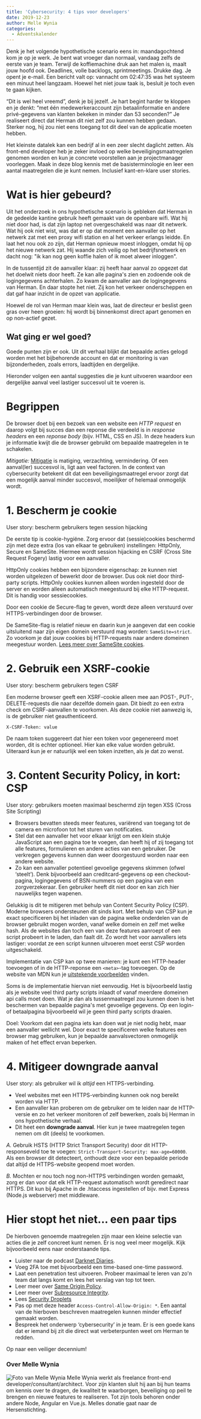 ```yaml
---
title: 'Cybersecurity: 4 tips voor developers'
date: 2019-12-23
author: Melle Wynia
categories:
  - Adventskalender
---
```


Denk je het volgende hypothetische scenario eens in: maandagochtend kom je op je werk. Je bent wat vroeger dan normaal, vandaag zelfs de eerste van je team. Terwijl de koffiemachine druk aan het malen is, maalt jouw hoofd ook. Deadlines, volle backlogs, sprintmeetings. Drukke dag. Je opent je e-mail. Een bericht valt op: vannacht om 02:47:35 was het systeem een minuut heel langzaam. Hoewel het niet jouw taak is, besluit je toch even te gaan kijken.

“Dit is wel heel vreemd”, denk je bij jezelf. Je hart begint harder te kloppen en je denkt: “met één medewerkeraccount zijn betaalinformatie en andere privé-gegevens van klanten bekeken in minder dan 53 seconden?” Je realiseert direct dat Herman dit niet zelf zou kunnen hebben gedaan. Sterker nog, hij zou niet eens toegang tot dit deel van de applicatie moeten hebben.

Het kleinste datalek kan een bedrijf al in een zeer slecht daglicht zetten. Als front-end developer heb je zeker invloed op welke beveiligingsmaatregelen genomen worden en kun je concrete voorstellen aan je projectmanager voorleggen. Maak in deze blog kennis met de basisterminologie en leer een aantal maatregelen die je kunt nemen. Inclusief kant-en-klare user stories.

# Wat is hier gebeurd?

Uit het onderzoek in ons hypothetische scenario is gebleken dat Herman in de gedeelde kantine gebruik heeft gemaakt van de openbare wifi. Wat hij niet door had, is dat zijn laptop net overgeschakeld was naar dit netwerk. Wat hij ook niet wist, was dat er op dat moment een aanvaller op het netwerk zat met een proxy wifi station en al het verkeer erlangs leidde. En laat het nou ook zo zijn, dat Herman opnieuw moest inloggen, omdat hij op het nieuwe netwerk zat. Hij waande zich veilig op het bedrijfsnetwerk en dacht nog: "ik kan nog geen koffie halen of ik moet alweer inloggen".

In de tussentijd zit de aanvaller klaar: zij heeft haar aanval zo opgezet dat het doelwit niets door heeft. Ze kan alle pagina's zien en zodoende ook de logingegevens achterhalen. Zo kwam de aanvaller aan de logingegevens van Herman. En daar stopte het niet. Zij kon het verkeer onderscheppen en dat gaf haar inzicht in de opzet van applicatie.

Hoewel de rol van Herman maar klein was, laat de directeur er beslist geen gras over heen groeien: hij wordt bij binnenkomst direct apart genomen en op non-actief gezet.

## Wat ging er wel goed?

Goede punten zijn er ook. Uit dit verhaal blijkt dat bepaalde acties gelogd worden met het bijbehorende account en dat er monitoring is van bijzonderheden, zoals errors, laadtijden en dergelijke.

Hieronder volgen een aantal suggesties die je kunt uitvoeren waardoor een dergelijke aanval veel lastiger succesvol uit te voeren is.

# Begrippen

De browser doet bij een bezoek van een website een _HTTP request_ en daarop volgt bij succes dan een reponse die verdeeld is in _response headers_ en een _reponse body_ (bijv. HTML, CSS en JS). In deze headers kun je informatie kwijt die de browser gebruikt om bepaalde maatregelen in te schakelen.

_Mitigatie:_ [Mitigatie](https://nl.wikipedia.org/wiki/Mitigatie) is matiging, verzachting, vermindering. Of een aanval(ler) succesvol is, ligt aan veel factoren. In de context van cybersecurity betekent dit dat een beveiligingsmaatregel ervoor zorgt dat een mogelijk aanval minder succesvol, moeilijker of helemaal onmogelijk wordt.

# 1. Bescherm je cookie

User story: bescherm gebruikers tegen session hijacking

De eerste tip is cookie-hygiëne. Zorg ervoor dat (sessie)cookies beschermd zijn met deze extra (los van elkaar te gebruiken) instellingen: HttpOnly, Secure en SameSite. Hiermee wordt session hijacking en CSRF (Cross Site Request Fogery) lastig voor een aanvaller.

HttpOnly cookies hebben een bijzondere eigenschap: ze kunnen niet worden uitgelezen of bewerkt door de browser. Dus ook niet door third-party scripts. HttpOnly cookies kunnen alleen worden ingesteld door de server en worden alleen automatisch meegestuurd bij elke HTTP-request. Dit is handig voor sessiecookies.

Door een cookie de Secure-flag te geven, wordt deze alleen verstuurd over HTTPS-verbindingen door de browser.

De SameSite-flag is relatief nieuw en daarin kun je aangeven dat een cookie uitsluitend naar zijn eigen domein verstuurd mag worden: `SameSite=strict`. Zo voorkom je dat jouw cookies bij HTTP-requests naar andere domeinen meegestuur worden. [Lees meer over SameSite cookies](https://web.dev/samesite-cookies-explained/).

# 2. Gebruik een XSRF-cookie

User story: bescherm gebruikers tegen CSRF

Een moderne browser geeft een XSRF-cookie alleen mee aan POST-, PUT-, DELETE-requests die naar dezelfde domein gaan. Dit biedt zo een extra check om CSRF-aanvallen te voorkomen. Als deze cookie niet aanwezig is, is de gebruiker niet geauthenticeerd.

```
X-CSRF-Token: value
```

De naam token suggereert dat hier een token voor gegenereerd moet worden, dit is echter optioneel. Hier kan elke value worden gebruikt. Uiteraard kun je er natuurlijk wel een token inzetten, als je dat zo wenst.

# 3. Content Security Policy, in kort: CSP

User story: gebruikers moeten maximaal beschermd zijn tegen XSS (Cross Site Scripting)

- Browsers bevatten steeds meer features, variërend van toegang tot de camera en microfoon tot het sturen van notificaties.
- Stel dat een aanvaller het voor elkaar krijgt om een klein stukje JavaScript aan een pagina toe te voegen, dan heeft hij of zij toegang tot alle features, formulieren en andere acties van een gebruiker. De verkregen gegevens kunnen dan weer doorgestuurd worden naar een andere website.
- Zo kan een aanvaller potentieel gevoelige gegevens skimmen (ofwel ‘steelt’). Denk bijvoorbeeld aan creditcard-gegevens op een checkout-pagina, logingegevens of BSN-nummers op een pagina van een zorgverzekeraar. Een gebruiker heeft dit niet door en kan zich hier nauwelijks tegen wapenen.

Gelukkig is dit te mitigeren met behulp van Content Security Policy (CSP). Moderne browsers ondersteunen dit sinds kort.
Met behulp van CSP kun je exact specificeren bij het inladen van de pagina welke onderdelen van de browser gebruikt mogen worden, vanaf welke domein en zelf met welke hash. Als de websites dan toch een van deze features aanroept of een script probeert in te laden, dan faalt dit. Zo wordt het voor aanvallers iets lastiger: voordat ze een script kunnen uitvoeren moet eerst CSP worden uitgeschakeld.

Implementatie van CSP kan op twee manieren: je kunt een HTTP-header toevoegen of in de HTTP-reponse een `<meta>`-tag toevoegen. Op de website van MDN kun je [uitstekende voorbeelden](https://developer.mozilla.org/en-US/docs/Web/HTTP/CSP) vinden.

Soms is de implementatie hiervan niet eenvoudig. Het is bijvoorbeeld lastig als je website veel third party scripts inlaadt of vanaf meerdere domeinen api calls moet doen. Wat je dan als tussenmaatregel zou kunnen doen is het beschermen van bepaalde pagina's met gevoelige gegevens. Op een login- of betaalpagina bijvoorbeeld wil je geen third party scripts draaien.

Doel: Voorkom dat een pagina iets kan doen wat je niet nodig hebt, maar een aanvaller wellicht wel. Door exact te specificeren welke features een browser mag gebruiken, kun je bepaalde aanvalsvectoren onmogelijk maken of het effect ervan beperken.

# 4. Mitigeer downgrade aanval

User story: als gebruiker wil ik _altijd_ een HTTPS-verbinding.

- Veel websites met een HTTPS-verbinding kunnen ook nog bereikt worden via HTTP.
- Een aanvaller kan proberen om de gebruiker om te leiden naar de HTTP-versie en zo het verkeer monitoren of zelf bewerken, zoals bij Herman in ons hypothetische verhaal.
- Dit heet een **downgrade aanval**. Hier kun je twee maatregelen tegen nemen om dit (deels) te voorkomen.

_A._ Gebruik HSTS (HTTP Strict Transport Security) door dit HTTP-responseveld toe te voegen: `Strict-Transport-Security: max-age=60000`. Als een browser dit detecteert, onthoudt deze voor een bepaalde periode dat altijd de HTTPS-website geopend moet worden.

_B._ Mochten er nou toch nog non-HTTPS verbindingen worden gemaakt, zorg er dan voor dat elk HTTP-request automatisch wordt geredirect naar HTTPS. Dit kun bij Apache in de .htaccess ingestellen of bijv. met Express (Node.js webserver) met middleware.

# Hier stopt het niet... een paar tips

De hierboven genoemde maatregelen zijn maar een kleine selectie van acties die je zelf concreet kunt nemen. Er is nog veel meer mogelijk. Kijk bijvoorbeeld eens naar onderstaande tips.

- Luister naar de podcast [Darknet Diaries](https://darknetdiaries.com).
- Voeg 2FA toe met bijvoorbeeld een time-based one-time password.
- Laat een penetration test uitvoeren. Probeer maximaal te leren van zo'n team dat langs komt en lees het verslag van top tot teen.
- Leer meer over [Same Origin Policy](https://developer.mozilla.org/en-US/docs/Web/Security/Same-origin_policy).
- Leer meer over [Subresource Integrity](https://developer.mozilla.org/nl/docs/Web/Security/Subresource_Integrity).
- Lees [Security Droplets](https://www.securitydrops.com/)
- Pas op met deze header `Access-Control-Allow-Origin: *`. Een aantal van de hierboven beschreven maatregelen kunnen minder effectief gemaakt worden.
- Bespreek het onderwerp ‘cybersecurity’ in je team. Er is een goede kans dat er iemand bij zit die direct wat verbeterpunten weet om Herman te redden.

Op naar een veiliger decennium!

### Over Melle Wynia

<img src="/_img/adventskalender/melle.jpg" alt="Foto van Melle Wynia" class="floating-portrait" /> 
Melle Wynia werkt als freelance front-end developer/consultant/architect. Voor zijn klanten sluit hij aan bij hun teams om kennis over te dragen, de kwaliteit te waarborgen, beveiliging op peil te brengen en nieuwe features te realiseren. Tot zijn tools behoren onder andere Node, Angular en Vue.js.
Melles donatie gaat naar de Hersenstichting.
